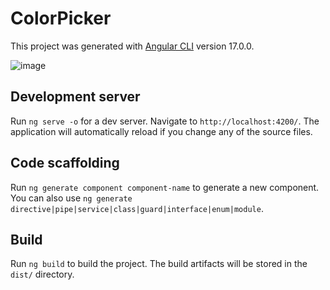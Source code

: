 # ColorPicker

This project was generated with [Angular CLI](https://github.com/angular/angular-cli) version 17.0.0.

![image](https://mruanova.com/color-picker.png)

## Development server

Run `ng serve -o` for a dev server. Navigate to `http://localhost:4200/`. The application will automatically reload if you change any of the source files.

## Code scaffolding

Run `ng generate component component-name` to generate a new component. You can also use `ng generate directive|pipe|service|class|guard|interface|enum|module`.

## Build

Run `ng build` to build the project. The build artifacts will be stored in the `dist/` directory.
